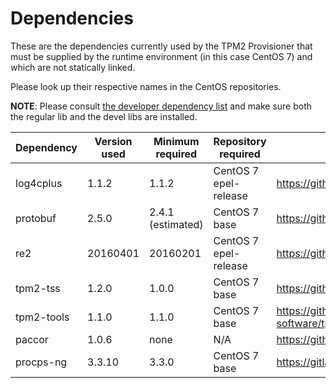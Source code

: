 Dependencies
============

These are the dependencies currently used by the TPM2 Provisioner that must be supplied by the runtime environment (in this case CentOS 7) and which are not statically linked.

Please look up their respective names in the CentOS repositories.

**NOTE**: Please consult [the developer dependency list](./developer-dependencies-centos.md) and make sure both the regular lib and the devel libs are installed.

| Dependency | Version used | Minimum required  | Repository required   | Project repository                          |
| ---------- | ------------ | ----------------- | --------------------- | ------------------------------------------- |
| log4cplus  | 1.1.2        | 1.1.2             | CentOS 7 epel-release | https://github.com/log4cplus/log4cplus      |
| protobuf   | 2.5.0        | 2.4.1 (estimated) | CentOS 7 base         | https://github.com/google/protobuf          |
| re2        | 20160401     | 20160201          | CentOS 7 epel-release | https://github.com/google/re2               |
| tpm2-tss   | 1.2.0        | 1.0.0             | CentOS 7 base         | https://github.com/intel/tpm2-tss           |
| tpm2-tools | 1.1.0        | 1.1.0             | CentOS 7 base         | https://github.com/tpm2-software/tpm2-tools |
| paccor     | 1.0.6        | none              | N/A                   | https://github.com/nsacyber/paccor          |
| procps-ng  | 3.3.10       | 3.3.0             | CentOS 7 base         | https://gitlab.com/procps-ng/procps         |
